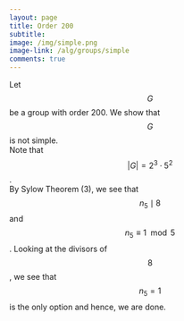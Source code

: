 ```yaml
---
layout: page
title: Order 200
subtitle: 
image: /img/simple.png
image-link: /alg/groups/simple
comments: true
---
```

Let $$G$$ be a group with order 200. We show that $$G$$ is not simple.  
Note that $$|G| = 2^3\cdot5^2$$.  
By Sylow Theorem (3), we see that $$n_5 \mid 8$$ and $$n_5 \equiv 1 \mod 5$$. Looking at the divisors of $$8$$, we see that $$n_{5} = 1$$ is the only option and hence, we are done.